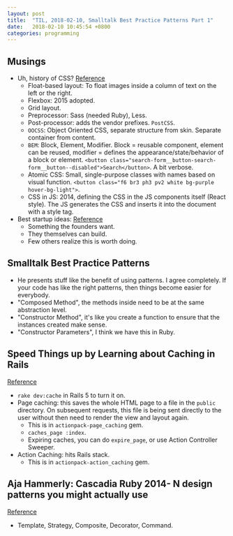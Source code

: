 ```yaml
---
layout: post
title:  "TIL, 2018-02-10, Smalltalk Best Practice Patterns Part 1"
date:   2018-02-10 10:45:54 +0800
categories: programming
---
```


## Musings

- Uh, history of CSS? [Reference](https://medium.com/actualize-network/modern-css-explained-for-dinosaurs-5226febe3525)
  - Float-based layout: To float images inside a column of text on the left or the right.
  - Flexbox: 2015 adopted.
  - Grid layout.
  - Preprocessor: Sass (needed Ruby), Less.
  - Post-processor: adds the vendor prefixes. `PostCSS`.
  - `OOCSS`: Object Oriented CSS, separate structure from skin. Separate container from content.
  - `BEM`: Block, Element, Modifier. Block = reusable component, element can be reused, modifier = defines the appearance/state/behavior of a block or element. `<button class="search-form__button-search-form__button--disabled">Search</button>`. A bit verbose.
  - Atomic CSS: Small, single-purpose classes with names based on visual function. `<button class="f6 br3 ph3 pv2 white bg-purple hover-bg-light">`.
  - CSS in JS: 2014, defining the CSS in the JS components itself (React style). The JS generates the CSS and inserts it into the document with a style tag.
- Best startup ideas: [Reference](http://www.paulgraham.com/startupideas.html)
  - Something the founders want.
  - They themselves can build.
  - Few others realize this is worth doing.

## Smalltalk Best Practice Patterns

- He presents stuff like the benefit of using patterns. I agree completely. If your code has like the right patterns, then things become easier for everybody.
- "Composed Method", the methods inside need to be at the same abstraction level.
- "Constructor Method", it's like you create a function to ensure that the instances created make sense.
- "Constructor Parameters", I think we have this in Ruby.

## Speed Things up by Learning about Caching in Rails
[Reference](https://www.sitepoint.com/speed-things-up-by-learning-about-caching-in-rails/)

- `rake dev:cache` in Rails 5 to turn it on.
- Page caching: this saves the whole HTML page to a file in the `public` directory. On subsequent requests, this file is being sent directly to the user without then need to render the view and layout again.
  - This is in `actionpack-page_caching` gem.
  - `caches_page :index`.
  - Expiring caches, you can do `expire_page`, or use Action Controller Sweeper.
- Action Caching: hits Rails stack.
  - This is in `actionpack-action_caching` gem.

## Aja Hammerly: Cascadia Ruby 2014- N design patterns you might actually use
[Reference](https://www.youtube.com/watch?v=Oxd_DBuX8R8)

- Template, Strategy, Composite, Decorator, Command.
